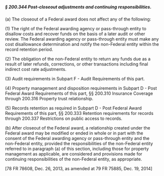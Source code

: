 ##### § 200.344 Post-closeout adjustments and continuing responsibilities. #####

(a) The closeout of a Federal award does not affect any of the following:

(1) The right of the Federal awarding agency or pass-through entity to disallow costs and recover funds on the basis of a later audit or other review. The Federal awarding agency or pass-through entity must make any cost disallowance determination and notify the non-Federal entity within the record retention period.

(2) The obligation of the non-Federal entity to return any funds due as a result of later refunds, corrections, or other transactions including final indirect cost rate adjustments.

(3) Audit requirements in Subpart F - Audit Requirements of this part.

(4) Property management and disposition requirements in Subpart D - Post Federal Award Requirements of this part, §§ 200.310 Insurance Coverage through 200.316 Property trust relationship.

(5) Records retention as required in Subpart D - Post Federal Award Requirements of this part, §§ 200.333 Retention requirements for records through 200.337 Restrictions on public access to records.

(b) After closeout of the Federal award, a relationship created under the Federal award may be modified or ended in whole or in part with the consent of the Federal awarding agency or pass-through entity and the non-Federal entity, provided the responsibilities of the non-Federal entity referred to in paragraph (a) of this section, including those for property management as applicable, are considered and provisions made for continuing responsibilities of the non-Federal entity, as appropriate.

[78 FR 78608, Dec. 26, 2013, as amended at 79 FR 75885, Dec. 19, 2014]